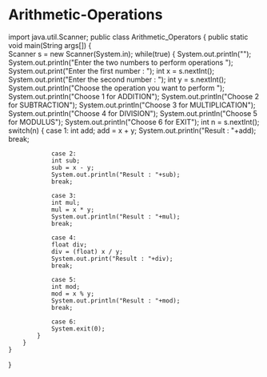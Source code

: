 # Arithmetic-Operations
import java.util.Scanner;
public class Arithmetic_Operators
{
   public static void main(String args[])
   {   
        Scanner s = new Scanner(System.in);
        while(true)
        {
            System.out.println("");
            System.out.println("Enter the two numbers to perform operations ");
            System.out.print("Enter the first number : ");
            int x = s.nextInt();
            System.out.print("Enter the second number : ");
            int y = s.nextInt();
            System.out.println("Choose the operation you want to perform ");
            System.out.println("Choose 1 for ADDITION");
            System.out.println("Choose 2 for SUBTRACTION");
            System.out.println("Choose 3 for MULTIPLICATION");
            System.out.println("Choose 4 for DIVISION");
            System.out.println("Choose 5 for MODULUS");
            System.out.println("Choose 6 for EXIT");
            int n = s.nextInt();
            switch(n)
            {
                case 1:
                int add;
                add = x + y;
                System.out.println("Result : "+add);
                break;
 
                case 2:
                int sub;
                sub = x - y;
                System.out.println("Result : "+sub);
                break;
 
                case 3:
                int mul;
                mul = x * y;
                System.out.println("Result : "+mul);
                break;
 
                case 4:
                float div;
                div = (float) x / y;
                System.out.print("Result : "+div);
                break;
 
                case 5:
                int mod;               
                mod = x % y;
                System.out.println("Result : "+mod);
                break;
 
                case 6:
                System.exit(0);
            }
        }
    }
}

